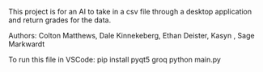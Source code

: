 This project is for an AI to take in a csv file through a desktop application and return grades for the data.

Authors: Colton Matthews, Dale Kinnekeberg, Ethan Deister, Kasyn , Sage Markwardt

To run this file in VSCode: 
pip install pyqt5 groq
python main.py